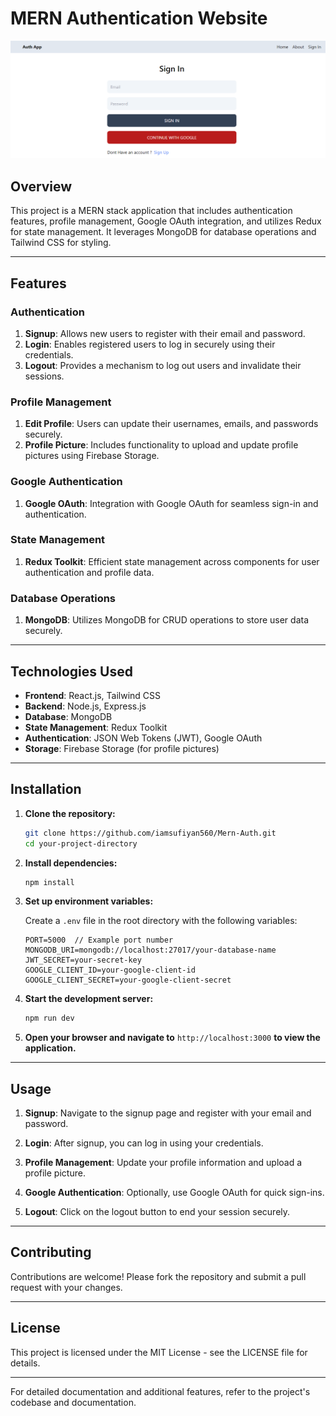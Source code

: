 # MERN Authentication Website

![Project Logo](./client/public/14.png)

## Overview

This project is a MERN stack application that includes authentication features, profile management, Google OAuth integration, and utilizes Redux for state management. It leverages MongoDB for database operations and Tailwind CSS for styling.

---

## Features

### Authentication

1. **Signup**: Allows new users to register with their email and password.
2. **Login**: Enables registered users to log in securely using their credentials.
3. **Logout**: Provides a mechanism to log out users and invalidate their sessions.

### Profile Management

1. **Edit Profile**: Users can update their usernames, emails, and passwords securely.
2. **Profile Picture**: Includes functionality to upload and update profile pictures using Firebase Storage.

### Google Authentication

1. **Google OAuth**: Integration with Google OAuth for seamless sign-in and authentication.

### State Management

1. **Redux Toolkit**: Efficient state management across components for user authentication and profile data.

### Database Operations

1. **MongoDB**: Utilizes MongoDB for CRUD operations to store user data securely.

---

## Technologies Used

- **Frontend**: React.js, Tailwind CSS
- **Backend**: Node.js, Express.js
- **Database**: MongoDB
- **State Management**: Redux Toolkit
- **Authentication**: JSON Web Tokens (JWT), Google OAuth
- **Storage**: Firebase Storage (for profile pictures)

---

## Installation

1. **Clone the repository:**

   ```bash
   git clone https://github.com/iamsufiyan560/Mern-Auth.git
   cd your-project-directory
   ```

2. **Install dependencies:**

   ```bash
   npm install
   ```

3. **Set up environment variables:**

   Create a `.env` file in the root directory with the following variables:

   ```plaintext
   PORT=5000  // Example port number
   MONGODB_URI=mongodb://localhost:27017/your-database-name
   JWT_SECRET=your-secret-key
   GOOGLE_CLIENT_ID=your-google-client-id
   GOOGLE_CLIENT_SECRET=your-google-client-secret
   ```

4. **Start the development server:**

   ```bash
   npm run dev
   ```

5. **Open your browser and navigate to** `http://localhost:3000` **to view the application.**

---

## Usage

1. **Signup**: Navigate to the signup page and register with your email and password.
2. **Login**: After signup, you can log in using your credentials.
3. **Profile Management**: Update your profile information and upload a profile picture.

4. **Google Authentication**: Optionally, use Google OAuth for quick sign-ins.

5. **Logout**: Click on the logout button to end your session securely.

---

## Contributing

Contributions are welcome! Please fork the repository and submit a pull request with your changes.

---

## License

This project is licensed under the MIT License - see the LICENSE file for details.

---

For detailed documentation and additional features, refer to the project's codebase and documentation.
